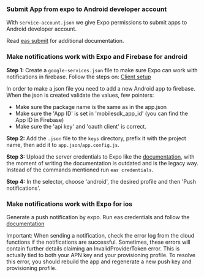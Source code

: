 ### Submit App from expo to Android developer account

With `service-account.json` we give Expo permissions to submit apps to Android developer account.

Read [eas submit](https://docs.expo.dev/submit/android/) for additional documentation.

### Make notifications work with Expo and Firebase for android

**Step 1:**
Create a `google-services.json` file to make sure Expo can work with notifications in firebase.
Follow the steps on: [Client setup](https://docs.expo.dev/push-notifications/using-fcm/#client-setup)

In order to make a json file you need to add a new Android app to firebase. When the json is created
validate the values, few pointers:
- Make sure the package name is the same as in the app.json
- Make sure the 'App ID' is set in 'mobilesdk_app_id' (you can find the App ID in Firebase)
- Make sure the 'api key' and 'oauth client' is correct.

**Step 2:** 
Add the `.json` file to the `keys` directory, prefix it with 
the project name, then add it to `app.json`/`app.config.js`.

**Step 3:**
Upload the server credentials to Expo like the [documentation](https://docs.expo.dev/push-notifications/using-fcm/#uploading-server-credentials),
with the moment of writing the documentation is outdated and is the legacy way. 
Instead of the commands mentioned run `eas credentials`.

**Step 4:**
In the selector, choose 'android', the desired profile and then 'Push notifications'.

### Make notifications work with Expo for ios

Generate a push notification by expo. Run eas credentials and follow the
[documentation](https://docs.expo.dev/app-signing/managed-credentials/#ios)

Important: When sending a notification, check the error log from the cloud functions
if the notifications are successful. Sometimes, these errors will contain further details
claiming an InvalidProviderToken error. This is actually tied to both your APN key
and your provisioning profile. To resolve this error, you should rebuild the app and regenerate
a new push key and provisioning profile.